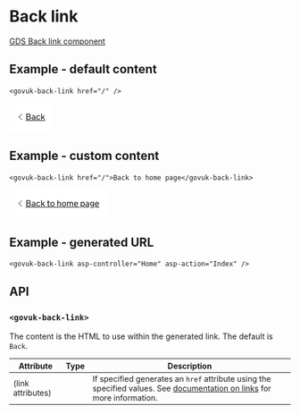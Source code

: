 # Back link

[GDS Back link component](https://design-system.service.gov.uk/components/back-link/)

## Example - default content

```razor
<govuk-back-link href="/" />
```

![Back link](../images/back-link-with-default-content.png)

## Example - custom content

```razor
<govuk-back-link href="/">Back to home page</govuk-back-link>
```

![Back link](../images/back-link-with-custom-content.png)

## Example - generated URL

```razor
<govuk-back-link asp-controller="Home" asp-action="Index" />
```

## API

### `<govuk-back-link>`

The content is the HTML to use within the generated link. The default is `Back`.

| Attribute         | Type | Description                                                                                                                            |
|-------------------|------|----------------------------------------------------------------------------------------------------------------------------------------|
| (link attributes) |      | If specified generates an `href` attribute using the specified values. See [documentation on links](../links.md) for more information. |

